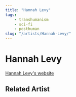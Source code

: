 ```yaml
---
title: "Hannah Levy"
tags:
    - transhumanism
    - sci-fi
    - posthuman
slug: "/artists/Hannah-Levy/"
---
```


# Hannah Levy

[Hannah Levy's website](https://www.hannahslevy.com)

## Related Artist

